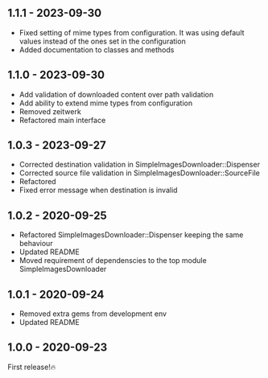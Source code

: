 ## 1.1.1 - 2023-09-30
- Fixed setting of mime types from configuration. It was using default values instead of the ones set in the configuration
- Added documentation to classes and methods

## 1.1.0 - 2023-09-30
- Add validation of downloaded content over path validation
- Add ability to extend mime types from configuration
- Removed zeitwerk
- Refactored main interface

## 1.0.3 - 2023-09-27
- Corrected destination validation in SimpleImagesDownloader::Dispenser
- Corrected source file validation in SimpleImagesDownloader::SourceFile
- Refactored
- Fixed error message when destination is invalid

## 1.0.2 - 2020-09-25
- Refactored SimpleImagesDownloader::Dispenser keeping the same behaviour
- Updated README
- Moved requirement of dependenscies to the top module SimpleImagesDownloader

## 1.0.1 - 2020-09-24
- Removed extra gems from development env
- Updated README

## 1.0.0 - 2020-09-23

First release!🔥
